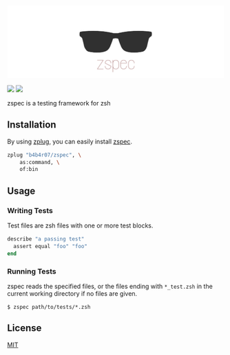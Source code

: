 ![](https://raw.githubusercontent.com/b4b4r07/screenshots/master/zspec/logo.png)

[![](https://img.shields.io/travis/b4b4r07/zspec.svg?style=flat-square)](https://travis-ci.org/b4b4r07/zspec) [![](http://img.shields.io/badge/license-MIT-blue.svg?style=flat-square)][license]

zspec is a testing framework for zsh

## Installation

By using [zplug](https://github.com/b4b4r07/zplug), you can easily install [zspec](https://github.com/b4b4r07/zspec).

```zsh
zplug "b4b4r07/zspec", \
    as:command, \
    of:bin
```

## Usage

### Writing Tests

Test files are zsh files with one or more test blocks.

```zsh
describe "a passing test"
  assert equal "foo" "foo"
end

```

### Running Tests

zspec reads the specified files, or the files ending with `*_test.zsh` in the current working directory if no files are given.

```console
$ zspec path/to/tests/*.zsh
```

## License

[MIT][license]

[license]: http://b4b4r07.mit-license.org
